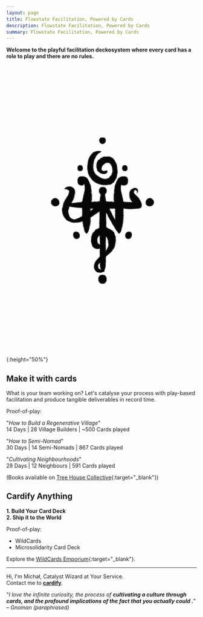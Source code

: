 ```yaml
---
layout: page
title: Flowstate Facilitation, Powered by Cards
description: Flowstate Facilitation, Powered by Cards
summary: Flowstate Facilitation, Powered by Cards
---
```


**Welcome to the playful facilitation deckosystem where every card has a role to play and there are no rules.**

![Wild Cards Sigil](/assets/wildcards-sigil.jpg){:height="50%"}

## Make it with cards
What is your team working on? Let's catalyse your process with play-based facilitation and produce tangible deliverables in record time.

Proof-of-play:

"*How to Build a Regenerative Village*"<br>
14 Days | 28 Village Builders | ~500 Cards played

"*How to Semi-Nomad*"<br>
30 Days | 14 Semi-Nomads | 867 Cards played

"*Cultivating Neighbourhoods*"<br>
28 Days | 12 Neighbours | 591 Cards played

(Books available on [Tree House Collective](https://treehousecollective.earth){:target="_blank"})

## Cardify Anything
**1. Build Your Card Deck**<br>
**2. Ship it to the World**

Proof-of-play:

- WildCards
- Microsolidarity Card Deck

Explore the [WildCards Emporium](https://wildcards.gg){:target="_blank"}.

<p></p>

<hr>

Hi, I'm Michał, Catalyst Wizard at Your Service. <br>
Contact me to **[cardify](/contact)**.

<p></p>

"*I love the infinite curiosity, the process of **cultivating a culture through cards, and the profound implications of the fact that you actually could .***"
*– Gnoman (paraphrased)*